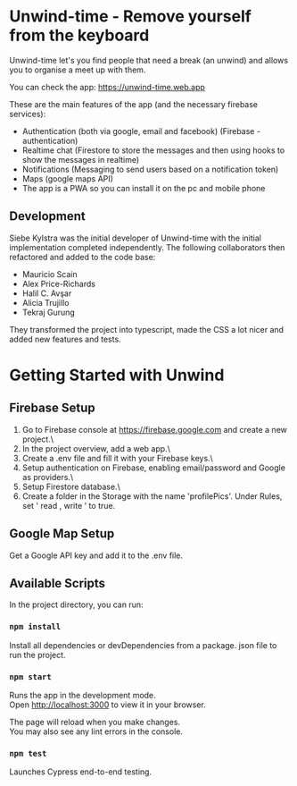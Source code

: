 # Unwind-time - Remove yourself from the keyboard

Unwind-time let's you find people that need a break (an unwind) and allows you to organise a meet up with them.

You can check the app: https://unwind-time.web.app

These are the main features of the app (and the necessary firebase services):

- Authentication (both via google, email and facebook) (Firebase - authentication)
- Realtime chat (Firestore to store the messages and then using hooks to show the messages in realtime)
- Notifications (Messaging to send users based on a notification token)
- Maps (google maps API)
- The app is a PWA so you can install it on the pc and mobile phone

## Development

Siebe Kylstra was the initial developer of Unwind-time with the initial implementation completed independently. The following collaborators then refactored and added to the code base:

- Mauricio Scain
- Alex Price-Richards
- Halil C. Avşar
- Alicia Trujillo
- Tekraj Gurung

They transformed the project into typescript, made the CSS a lot nicer and added new features and tests.

# Getting Started with Unwind

## Firebase Setup

1. Go to Firebase console at https://firebase.google.com and create a new project.\
2. In the project overview, add a web app.\
3. Create a .env file and fill it with your Firebase keys.\
4. Setup authentication on Firebase, enabling email/password and Google as providers.\
5. Setup Firestore database.\
6. Create a folder in the Storage with the name 'profilePics'. Under Rules, set ' read , write ' to true.

## Google Map Setup

Get a Google API key and add it to the .env file.

## Available Scripts

In the project directory, you can run:

### `npm install`

Install all dependencies or devDependencies from a package. json file to run the project.

### `npm start`

Runs the app in the development mode.\
Open [http://localhost:3000](http://localhost:3000) to view it in your browser.

The page will reload when you make changes.\
You may also see any lint errors in the console.

### `npm test`

Launches Cypress end-to-end testing.
